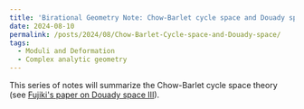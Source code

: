 ```yaml
---
title: 'Birational Geometry Note: Chow-Barlet cycle space and Douady space theory'
date: 2024-08-10
permalink: /posts/2024/08/Chow-Barlet-Cycle-space-and-Douady-space/
tags:
  - Moduli and Deformation
  - Complex analytic geometry
---
```


This series of notes will summarize the Chow-Barlet cycle space theory (see [Fujiki's paper on Douady space I](https://mathscinet.ams.org/mathscinet/article?mr=648422)[II](https://mathscinet.ams.org/mathscinet/article?mr=759679)).